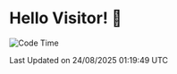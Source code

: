 # Hello Visitor! 👋

<!--START_SECTION:waka-->
![Code Time](http://img.shields.io/badge/Code%20Time-424%20hrs%2036%20mins-blue)


 Last Updated on 24/08/2025 01:19:49 UTC
<!--END_SECTION:waka-->
